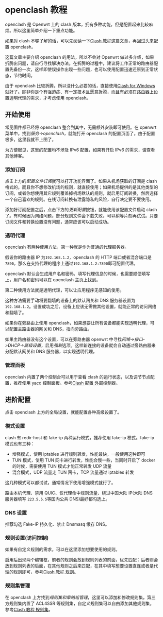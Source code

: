 # openclash 教程

openclash 是 Openwrt 上的 clash 版本，拥有多种功能，但是配置起来比较麻烦。所以这里简单介绍一下重点功能。

如果对 clash 不够了解的话，可以先阅读一下[Clash 教程](./clash.md)这篇文章，再回过头来配置 openclash。

这篇文章主要介绍 openclash 的用法，所以不会对 Openwrt 做过多介绍，如果折腾出问题，请自行寻找解决办法。在折腾的过程中，建议将工作正常的路由器配置先备份一次，这样即使误操作出现一些问题，也可以使用配置迅速还原到正常状态，节约时间。

由于 openclash 比较折腾，所以没什么必要的话，直接使用[Clash for Windows](./cfw.md)就好了。除非你是个有强迫症、有一定技术且愿意折腾，而且有必须在路由器上设置透明代理的需求，才考虑使用 openclash。

## 开始使用

常见固件都已经将 openclash 整合到其中，无需额外安装即可使用。在 openwrt 菜单中，找到*服务->openclash*，就能打开 openclash 的配置页面了。由于配置极多，这里我就不上图了。

为方便起见，这里的配置均不涉及 IPv6 配置，如果有开启 IPv6 的需求，请查看其他博客。

### 添加订阅

点击上方的*配置文件订阅*就可以打开功能界面了。如果从机场获取的订阅是 clash 格式的，而且你不想修改机场的规则，就直接使用；如果机场提供的是其他类型的订阅，或者你想使用其它规则覆盖掉机场默认的规则，就启用订阅转换，然后选择一个自己喜欢的规则。在线订阅转换有泄露隐私的风险，自行决定要不要使用。

添加好订阅配置之后，点击下方的*更新配置*按钮，就能使用该配置文件启动 clash 了。有时候因为网络问题，部分规则文件会下载失败，可以稍等片刻再试试。只要订阅文件和转换设置没有问题，通常应该可以启动成功。

### 透明代理

openclash 有两种使用方法，第一种就是作为普通的代理服务器。

假设你的路由器 IP 为`192.168.1.2`，openclash 的 HTTP 端口或者混合端口是`7890`，那么在支持代理的程序上通过`192.168.1.2:7890`即可配置代理。

openclash 默认会生成用户名和密码，填写代理信息的时候，也需要顺便填写上，用户名和密码可以在 openclash 主页上找到。

第二种使用方法就是透明代理，可以让应用程序无感知的使用。

这种方法需要手动将要翻墙的设备上的默认网关和 DNS 服务器设置为`192.168.1.2`。设置成功之后，设备上应该无需做其他设置，就能正常的访问网络和翻墙了。

如果你在旁路由上使用 openclash，如果想要让所有设备都能实现透明代理，可以配置主路由器的网关和 DNS，指向旁路由。

如果主路由器没有这个设置，可以在旁路由器 openwrt 中寻找*网络->接口->DHCP->高级设置*，启用*强制*选项。这样新连接的设备就会自动通过旁路由器来分配默认网关和 DNS 服务器，以实现透明代理。

### 管理面板

openclash 内置了两个控制台可以用于查看 clash 的运行状态，以及调节节点配置，推荐使用 yacd 控制面板。参考[Clash 配置 外部控制器](./clash.md#外部控制器配置)。

## 进阶配置

点击 openclash 上方的全局设置，就能配置各种高级设置了。

### 模式设置

clash 有 redir-host 和 fake-ip 两种运行模式，推荐使用 fake-ip 模式。fake-ip 模式也有三种：

- 增强模式，使用 iptables 进行规则转发，性能最快，一般使用这种即可
- TUN 模式，使用 TUN 网卡进行转发，性能会慢一些，当同时开启了 docker 的时候，需要使用 TUN 模式才能正常转发 UDP 流量
- 混合模式，UDP 流量走 TUN 网卡，TCP 流量通过 iptables 转发

这几种模式可以都试试，通常情况下使用增强模式就行了。

路由本机代理、禁用 QUIC、仅代理命中规则流量、绕过中国大陆 IP(大陆 DNS 服务器填写 `223.5.5.5`等国内公共 DNS)最好都勾选上。

### DNS 设置

推荐勾选 Fake-IP 持久化、禁止 Dnsmasq 缓存 DNS。

### 规则设置(访问控制)

如果有自定义规则的需求，可以在这里添加想要使用的规则。

启用后出现两个编辑框，前者的规则会放到规则列表的前面，优先匹配；后者则会放到规则列表的后面，在其他规则之后来匹配，在其中填写想要设置直连或者是代理的规则即可，参考[Clash 教程 规则](./clash.md#规则)。

### 规则集管理

在 openclash 上方找到*规则集和策略组管理*，这里可以添加和修改规则集。第三方规则集内置了 ACL4SSR 等规则集，自定义规则集可以自由添加其他规则集。参考[Clash 教程 规则集](./clash.md#rule-provider)。
